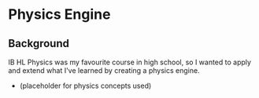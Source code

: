 # Physics Engine

<!-- demo images go here -->

## Background

IB HL Physics was my favourite course in high school, so I wanted to apply and extend what I've learned by creating a physics engine. 

- (placeholder for physics concepts used)
